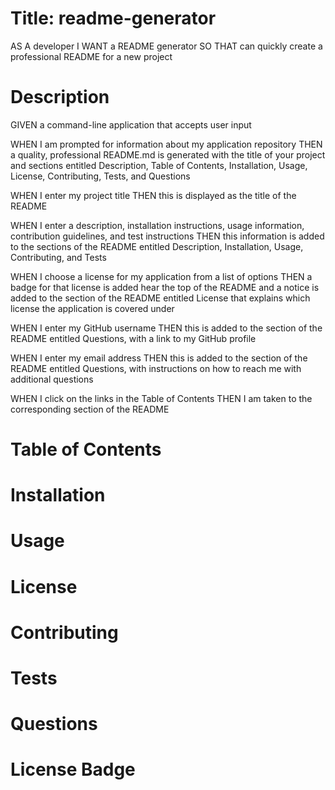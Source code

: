 # Title: readme-generator
AS A developer
I WANT a README generator
SO THAT can quickly create a professional README for a new project

# Description
GIVEN a command-line application that accepts user input

WHEN I am prompted for information about my application repository
THEN a quality, professional README.md is generated with the title of your
project and sections entitled Description, Table of Contents, Installation,
Usage, License, Contributing, Tests, and Questions

WHEN I enter my project title
THEN this is displayed as the title of the README

WHEN I enter a description, installation instructions, usage information,
contribution guidelines, and test instructions
THEN this information is added to the sections of the README entitled
Description, Installation, Usage, Contributing, and Tests

WHEN I choose a license for my application from a list of options
THEN a badge for that license is added hear the top of the README and a
notice is added to the section of the README entitled License that explains
which license the application is covered under

WHEN I enter my GitHub username
THEN this is added to the section of the README entitled Questions, with a link
to my GitHub profile

WHEN I enter my email address
THEN this is added to the section of the README entitled Questions, with
instructions on how to reach me with additional questions

WHEN I click on the links in the Table of Contents
THEN I am taken to the corresponding section of the README



# Table of Contents


# Installation


# Usage


# License


# Contributing


# Tests


# Questions



# License Badge